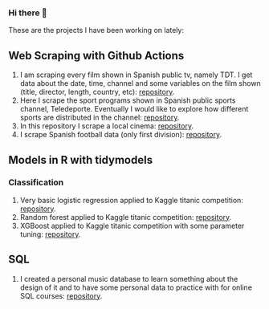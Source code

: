 ### Hi there 👋

These are the projects I have been working on lately:

## Web Scraping with Github Actions
1. I am scraping every film shown in Spanish public tv, namely TDT. I get data about the date, time, channel and some variables on the film shown (title, director, length, country, etc): [repository](https://github.com/GuilleDiaz7/Automatic-Web-Scraping-of-Spanish-TDT-Films).
2. Here I scrape the sport programs shown in Spanish public sports channel, Teledeporte. Eventually I would like to explore how different sports are distributed in the channel: [repository](https://github.com/GuilleDiaz7/Automatic-Web-Scraping-of-Teledeporte).
3. In this repository I scrape a local cinema: [repository](https://github.com/GuilleDiaz7/Automatic-Web-Scraping-of-A-Local-Cinema).
4. I scrape Spanish football data (only first division): [repository]().

## Models in R with tidymodels

### Classification
1. Very basic logistic regression applied to Kaggle titanic competition: [repository](https://github.com/GuilleDiaz7/Kaggle-Competitions/blob/main/titanic/logistic_regression.R).
2. Random forest applied to Kaggle titanic competition: [repository](https://github.com/GuilleDiaz7/Kaggle-Competitions/blob/main/titanic/random_forest.R).
3. XGBoost applied to Kaggle titanic competition with some parameter tuning: [repository](https://github.com/GuilleDiaz7/Kaggle-Competitions/blob/main/titanic/xgboost.R).

## SQL
1. I created a personal music database to learn something about the design of it and to have some personal data to practice with for online SQL courses: [repository](https://github.com/GuilleDiaz7/Design-and-Creation-of-a-Basic-Music-Database).



